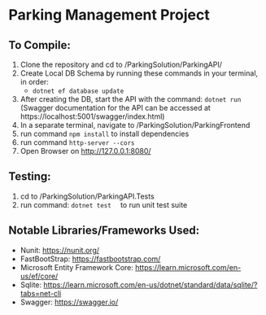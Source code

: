 # Parking Management Project

## To Compile:

1. Clone the repository and cd to /ParkingSolution/ParkingAPI/
2. Create Local DB Schema by running these commands in your terminal, in order: 
    -  ``` dotnet ef database update ```
3. After creating the DB, start the API with the command: ``` dotnet run  ```
 (Swagger documentation for the API can be accessed at https://localhost:5001/swagger/index.html)
4. In a separate terminal, navigate to /ParkingSolution/ParkingFrontend
5. run command ```npm install``` to install dependencies
6. run command ```http-server --cors```
7. Open Browser on http://127.0.0.1:8080/

## Testing:

1. cd to /ParkingSolution/ParkingAPI.Tests
2. run command:  ```dotnet test  ``` to run unit test suite

## Notable Libraries/Frameworks Used:
- Nunit: https://nunit.org/
- FastBootStrap: https://fastbootstrap.com/
- Microsoft Entity Framework Core: https://learn.microsoft.com/en-us/ef/core/
- Sqlite: https://learn.microsoft.com/en-us/dotnet/standard/data/sqlite/?tabs=net-cli
- Swagger: https://swagger.io/
